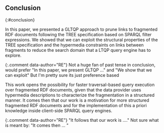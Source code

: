 ## Conclusion
{:#conclusion}

In this paper, we presented a GLTQP approach to 
prune links to fragmented RDF documents following the TREE specification based on SPARQL filter expressions. 
We showed that we can exploit the structural properties of the TREE specification 
and the hypermedia constraints on links between fragments to reduce the search domain
that a LTQP query engine has to explore.

{:.comment data-author="RE"} 
Not a huge fan of past tense in conclusion, would prefer "In this paper, we present GLTQP ..." 
and "We show that we can exploit" But I'm pretty sure its just preference based 

This work opens the possibility for faster traversal-based query execution over fragmented RDF documents, 
given that the data provider uses hypermedia descriptions to characterize the fragmentation
in a structured manner. 
It comes then that our work is a motivation for more structured fragmented RDF documents
and for the implementation of this a priori knowledge inside client-side SPARQL query engines.

{:.comment data-author="RE"} 
"It follows that our work is ...." Not sure what is meant by: "It comes then ... "
